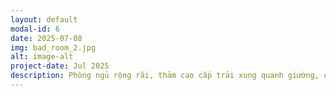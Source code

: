 ```yaml
---
layout: default
modal-id: 6
date: 2025-07-08
img: bad_room_2.jpg
alt: image-alt
project-date: Jul 2025
description: Phòng ngủ rộng rãi, thảm cao cấp trải xung quanh giường, có thể view ra không gian bên ngoài.
---
```

